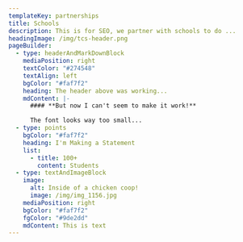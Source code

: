 ```yaml
---
templateKey: partnerships
title: Schools
description: This is for SEO, we partner with schools to do ...
headingImage: /img/tcs-header.png
pageBuilder:
  - type: headerAndMarkDownBlock
    mediaPosition: right
    textColor: "#274548"
    textAlign: left
    bgColor: "#faf7f2"
    heading: The header above was working...
    mdContent: |-
      #### **But now I can't seem to make it work!** 

      The font looks way too small...
  - type: points
    bgColor: "#faf7f2"
    heading: I'm Making a Statement
    list:
      - title: 100+
        content: Students
  - type: textAndImageBlock
    image:
      alt: Inside of a chicken coop!
      image: /img/img_1156.jpg
    mediaPosition: right
    bgColor: "#faf7f2"
    fgColor: "#9de2dd"
    mdContent: This is text
---
```

